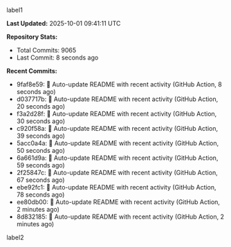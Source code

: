
label1 
<!-- ACTIVITY_START -->
**Last Updated:** 2025-10-01 09:41:11 UTC

**Repository Stats:**
- Total Commits: 9065
- Last Commit: 8 seconds ago

**Recent Commits:**
- 9faf8e59: 🤖 Auto-update README with recent activity (GitHub Action, 8 seconds ago)
- d037717b: 🤖 Auto-update README with recent activity (GitHub Action, 20 seconds ago)
- f3a2d28f: 🤖 Auto-update README with recent activity (GitHub Action, 30 seconds ago)
- c920f58a: 🤖 Auto-update README with recent activity (GitHub Action, 39 seconds ago)
- 5acc0a4a: 🤖 Auto-update README with recent activity (GitHub Action, 50 seconds ago)
- 6a661d9a: 🤖 Auto-update README with recent activity (GitHub Action, 59 seconds ago)
- 2f25847c: 🤖 Auto-update README with recent activity (GitHub Action, 67 seconds ago)
- ebe92fc1: 🤖 Auto-update README with recent activity (GitHub Action, 78 seconds ago)
- ee80db00: 🤖 Auto-update README with recent activity (GitHub Action, 2 minutes ago)
- 8d832185: 🤖 Auto-update README with recent activity (GitHub Action, 2 minutes ago)
<!-- ACTIVITY_END -->

label2

